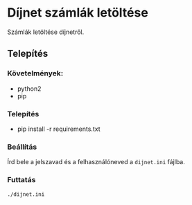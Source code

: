 # Díjnet számlák letöltése

Számlák letöltése díjnetről.

## Telepítés

### Követelmények:
 - python2
 - pip
 
### Telepítés
 - pip install -r requirements.txt
 
### Beállítás
Írd bele a jelszavad és a felhasználóneved a `dijnet.ini` fájlba.

### Futtatás
`./dijnet.ini`

